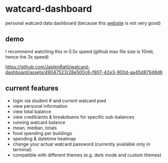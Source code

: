# watcard-dashboard
personal watcard data dashboard (because this [website](https://watcard.uwaterloo.ca/OneWeb/Account/LogOn) is not very good)


## demo

I recommend watching this in 0.5x speed (github max file size is 10mb, hence the 3x speed)

https://github.com/JaidenRatti/watcard-dashboard/assets/49047523/28e500c6-f907-42e3-900d-aa45d87948d6


## current features 
- login via student # and current watcard pwd
- view personal information
- view total balance
- view credit/amts & breakdowns for specific sub-balances
- running watcard balance
- mean, median, totals
- food spending per buildings
- spending & datetime heatmap
- change your actual watcard password (currently available only in terminal)
- compatible with different themes (e.g. dark mode and custom themes)

